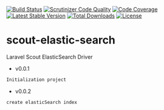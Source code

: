 [![Build Status](https://travis-ci.com/arunfung/scout-elasticsearch.svg?branch=master)](https://travis-ci.com/arunfung/scout-elasticsearch)
[![Scrutinizer Code Quality](https://scrutinizer-ci.com/g/arunfung/scout-elasticsearch/badges/quality-score.png?b=master)](https://scrutinizer-ci.com/g/arunfung/scout-elasticsearch/?branch=master)
[![Code Coverage](https://scrutinizer-ci.com/g/arunfung/scout-elasticsearch/badges/coverage.png?b=master)](https://scrutinizer-ci.com/g/arunfung/scout-elasticsearch/?branch=master)
[![Latest Stable Version](https://poser.pugx.org/arunfung/scout-elasticsearch/v/stable)](https://packagist.org/packages/arunfung/scout-elasticsearch)
[![Total Downloads](https://poser.pugx.org/arunfung/scout-elasticsearch/downloads)](https://packagist.org/packages/arunfung/scout-elasticsearch)
[![License](https://poser.pugx.org/arunfung/scout-elasticsearch/license)](https://packagist.org/packages/arunfung/scout-elasticsearch)

# scout-elastic-search
Laravel Scout ElasticSearch Driver

- v0.0.1
```php
Initialization project
```

- v0.0.2
```php
create elasticSearch index
```

